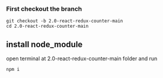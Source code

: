 ### First checkout the branch

    git checkout -b 2.0-react-redux-counter-main
    cd 2.0-react-redux-counter-main

## install node_module

open terminal at 2.0-react-redux-counter-main folder and run

    npm i

